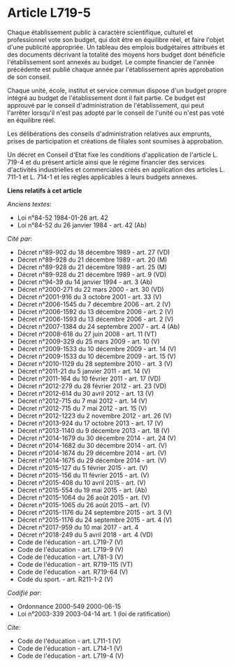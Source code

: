 # Article L719-5

Chaque établissement public à caractère scientifique, culturel et professionnel vote son budget, qui doit être en équilibre
réel, et faire l'objet d'une publicité appropriée. Un tableau des emplois budgétaires attribués et des documents décrivant la
totalité des moyens hors budget dont bénéficie l'établissement sont annexés au budget. Le compte financier de l'année
précédente est publié chaque année par l'établissement après approbation de son conseil. 

Chaque unité, école, institut et service commun dispose d'un budget propre intégré au budget de l'établissement dont il fait
partie. Ce budget est approuvé par le conseil d'administration de l'établissement, qui peut l'arrêter lorsqu'il n'est pas
adopté par le conseil de l'unité ou n'est pas voté en équilibre réel. 

Les délibérations des conseils d'administration relatives aux emprunts, prises de participation et créations de filiales sont
soumises à approbation. 

Un décret en Conseil d'Etat fixe les conditions d'application de l'article L. 719-4 et du présent article ainsi que le régime
financier des services d'activités industrielles et commerciales créés en application des articles L. 711-1 et L. 714-1 et
les règles applicables à leurs budgets annexes.

**Liens relatifs à cet article**

_Anciens textes_:

  - Loi n°84-52 1984-01-26 art. 42
  - Loi n°84-52 du 26 janvier 1984 - art. 42 (Ab)

_Cité par_:

  - Décret n°89-902 du 18 décembre 1989 - art. 27 (VD)
  - Décret n°89-928 du 21 décembre 1989 - art. 20 (M)
  - Décret n°89-928 du 21 décembre 1989 - art. 25 (M)
  - Décret n°89-928 du 21 décembre 1989 - art. 9 (VD)
  - Décret n°94-39 du 14 janvier 1994 - art. 3 (Ab)
  - Décret n°2000-271 du 22 mars 2000 - art. 30 (VD)
  - Décret n°2001-916 du 3 octobre 2001 - art. 33 (V)
  - Décret n°2006-1545 du 7 décembre 2006 - art. 2 (V)
  - Décret n°2006-1592 du 13 décembre 2006 - art. 2 (V)
  - Décret n°2006-1593 du 13 décembre 2006 - art. 2 (V)
  - Décret n°2007-1384 du 24 septembre 2007 - art. 4 (Ab)
  - Décret n°2008-618 du 27 juin 2008 - art. 11 (VT)
  - Décret n°2009-329 du 25 mars 2009 - art. 10 (V)
  - Décret n°2009-1533 du 10 décembre 2009 - art. 14 (V)
  - Décret n°2009-1533 du 10 décembre 2009 - art. 15 (V)
  - Décret n°2010-1129 du 28 septembre 2010 - art. 3 (V)
  - Décret n°2011-21 du 5 janvier 2011 - art. 14 (V)
  - Décret n°2011-164 du 10 février 2011 - art. 17 (VD)
  - Décret n°2012-279 du 28 février 2012 - art. 23 (VD)
  - Décret n°2012-614 du 30 avril 2012 - art. 13 (V)
  - Décret n°2012-715 du 7 mai 2012 - art. 14 (V)
  - Décret n°2012-715 du 7 mai 2012 - art. 15 (V)
  - Décret n°2012-1223 du 2 novembre 2012 - art. 26 (V)
  - Décret n°2013-924 du 17 octobre 2013 - art. 17 (V)
  - Décret n°2013-1140 du 9 décembre 2013 - art. 18 (V)
  - Décret n°2014-1679 du 30 décembre 2014 - art. 24 (V)
  - Décret n°2014-1682 du 30 décembre 2014 - art. (V)
  - Décret n°2014-1674 du 29 décembre 2014 - art. (V)
  - Décret n°2014-1675 du 29 décembre 2014 - art. (V)
  - Décret n°2015-127 du 5 février 2015 - art. (V)
  - Décret n°2015-156 du 11 février 2015 - art. (V)
  - Décret n°2015-408 du 10 avril 2015 - art. (V)
  - Décret n°2015-554 du 19 mai 2015 - art. (Ab)
  - Décret n°2015-1064 du 26 août 2015 - art. (V)
  - Décret n°2015-1065 du 26 août 2015 - art. (V)
  - Décret n°2015-1176 du 24 septembre 2015 - art. 3 (V)
  - Décret n°2015-1176 du 24 septembre 2015 - art. 4 (V)
  - Décret n°2017-959 du 10 mai 2017 - art. 4
  - Décret n°2018-249 du 5 avril 2018 - art. 4 (VD)
  - Code de l'éducation - art. L719-7 (V)
  - Code de l'éducation - art. L719-9 (V)
  - Code de l'éducation - art. L781-3 (V)
  - Code de l'éducation - art. R719-115 (VT)
  - Code de l'éducation - art. R719-64 (V)
  - Code du sport. - art. R211-1-2 (V)

_Codifié par_:

  - Ordonnance 2000-549 2000-06-15
  - Loi n°2003-339 2003-04-14 art. 1 (loi de ratification)

_Cite_:

  - Code de l'éducation - art. L711-1 (V)
  - Code de l'éducation - art. L714-1 (V)
  - Code de l'éducation - art. L719-4 (V)
